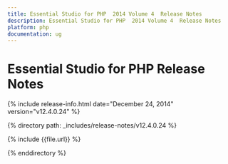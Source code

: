 ```yaml
---
title: Essential Studio for PHP  2014 Volume 4  Release Notes  
description: Essential Studio for PHP  2014 Volume 4  Release Notes  
platform: php
documentation: ug
---
```


# Essential Studio for PHP  Release Notes  

{% include release-info.html date="December 24, 2014"  version="v12.4.0.24" %} 


{% directory path: _includes/release-notes/v12.4.0.24 %}

{% include {{file.url}} %}

{% enddirectory %}